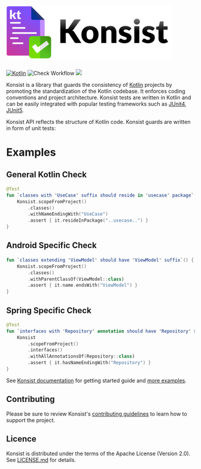 ![Konsist](misc/page-konsist-logo.png)
==========

[![Kotlin](https://img.shields.io/badge/Kotlin-blue.svg?style=flat&logo=kotlin)](https://kotlinlang.org)
![Check Workflow](https://github.com/LemonAppDev/konsist/actions/workflows/check.yml/badge.svg)
[<img src="https://img.shields.io/maven-central/v/com.lemonappdev/konsist?label=Release"/>](https://central.sonatype.com/artifact/com.lemonappdev/konsist)

Konsist is a library that guards the consistency of [Kotlin](https://kotlinlang.org/) projects by promoting the
standardization of the Kotlin codebase. It enforces coding conventions and project architecture. Konsist
tests are written in Kotlin and can be easily integrated with popular testing frameworks such as
[JUnit4](https://junit.org/junit4/), [JUnit5](https://junit.org/junit5/).

Konsist API reflects the structure of Kotlin code. Konsist guards are written in form of unit tests:

# Examples

## General Kotlin Check

```kotlin
@Test
fun `classes with 'UseCase' suffix should reside in 'usecase' package`() {
    Konsist.scopeFromProject()
        .classes()
        .withNameEndingWith("UseCase")
        .assert { it.resideInPackage("..usecase..") }
}
```

## Android Specific Check

```kotlin
fun `classes extending 'ViewModel' should have 'ViewModel' suffix`() {
    Konsist.scopeFromProject()
        .classes()
        .withParentClassOf(ViewModel::class)
        .assert { it.name.endsWith("ViewModel") }
}
```

## Spring Specific Check

```kotlin
@Test
fun `interfaces with 'Repository' annotation should have 'Repository' suffix`() {
    Konsist
        .scopeFromProject()
        .interfaces()
        .withAllAnnotationsOf(Repository::class)
        .assert { it.hasNameEndingWith("Repository") }
}
```

See [Konsist documentation](http://docs.konsist.lemonappdev.com/) for getting started guide and 
[more examples](https://docs.konsist.lemonappdev.com/inspiration/snippets).

## Contributing

Please be sure to review Konsist's [contributing guidelines](https://docs.konsist.lemonappdev.com/help/contributing)
to learn how to support the project.

## Licence

Konsist is distributed under the terms of the Apache License (Version 2.0). See [LICENSE.md](LICENSE) for details.
